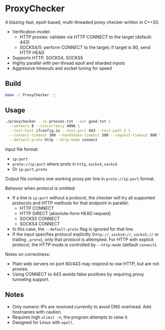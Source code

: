 # ProxyChecker

A blazing-fast, epoll-based, multi-threaded proxy checker written in C++20.

- Verification model:
  - HTTP proxies: validate via HTTP CONNECT to the target (default: 443)
  - SOCKS4/5: perform CONNECT to the target; if target is 80, send HTTP HEAD
- Supports HTTP, SOCKS4, SOCKS5
- Highly parallel with per-thread epoll and sharded inputs
- Aggressive timeouts and socket tuning for speed

## Build

```bash
make -C ProxyChecker -j
```

## Usage

```bash
./proxychecker --in proxies.txt --out good.txt \
  --workers 8 --concurrency 4096 \
  --test-host ifconfig.io --test-port 443 --test-path / \
  --connect-timeout 300 --handshake-timeout 500 --request-timeout 800 \
  --default-proto http --http-mode connect
```

Input file format:
- `ip:port`
- `proto://ip:port` where proto in `http`, `socks4`, `socks5`
- Or `ip:port,proto`

Output file contains one working proxy per line in `proto://ip:port` format.

Behavior when protocol is omitted:
- If a line is `ip:port` without a protocol, the checker will try all supported protocols and HTTP methods for that endpoint in parallel:
  - HTTP CONNECT
  - HTTP DIRECT (absolute-form HEAD request)
  - SOCKS5 CONNECT
  - SOCKS4 CONNECT
- In this case, the `--default-proto` flag is ignored for that line.
- If the input specifies protocol explicitly (`http://`, `socks4://`, `socks5://` or trailing `,proto`), only that protocol is attempted. For HTTP with explicit protocol, the HTTP mode is controlled by `--http-mode` (default `connect`).

Notes on correctness:
- Plain web servers on port 80/443 may respond to raw HTTP, but are not proxies.
- Using CONNECT to 443 avoids false positives by requiring proxy tunneling support.

## Notes

- Only numeric IPs are resolved currently to avoid DNS overhead. Add hostnames with caution.
- Requires high `ulimit -n`; the program attempts to raise it.
- Designed for Linux with `epoll`.

